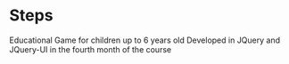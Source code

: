 # Steps
 Educational Game for children up to 6 years old Developed in JQuery and JQuery-UI in the fourth month of the course
